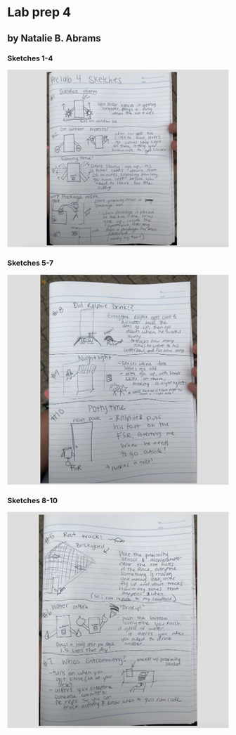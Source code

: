 
# Lab prep 4 
## by Natalie B. Abrams

### Sketches 1-4

![a relative link](./prelab4-1.png)

### Sketches 5-7

![a relative link](./prelab4-2.png)

### Sketches 8-10

![a relative link](./prelab4-3.png)
